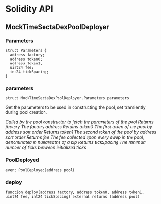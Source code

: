 # Solidity API

## MockTimeSectaDexPoolDeployer

### Parameters

```solidity
struct Parameters {
  address factory;
  address token0;
  address token1;
  uint24 fee;
  int24 tickSpacing;
}
```

### parameters

```solidity
struct MockTimeSectaDexPoolDeployer.Parameters parameters
```

Get the parameters to be used in constructing the pool, set transiently during pool creation.

_Called by the pool constructor to fetch the parameters of the pool
Returns factory The factory address
Returns token0 The first token of the pool by address sort order
Returns token1 The second token of the pool by address sort order
Returns fee The fee collected upon every swap in the pool, denominated in hundredths of a bip
Returns tickSpacing The minimum number of ticks between initialized ticks_

### PoolDeployed

```solidity
event PoolDeployed(address pool)
```

### deploy

```solidity
function deploy(address factory, address token0, address token1, uint24 fee, int24 tickSpacing) external returns (address pool)
```

